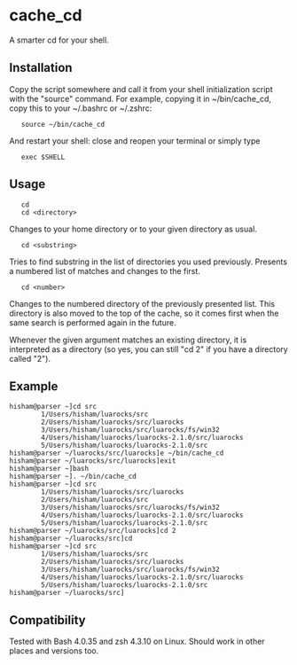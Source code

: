cache_cd
========

A smarter cd for your shell.

Installation
------------

Copy the script somewhere and call it from your shell initialization script
with the "source" command. For example, copying it in ~/bin/cache_cd, copy
this to your ~/.bashrc or ~/.zshrc:

```
   source ~/bin/cache_cd
```

And restart your shell: close and reopen your terminal or simply type

```
   exec $SHELL
```

Usage
-----

```
   cd
   cd <directory>
```

Changes to your home directory or to your given directory as usual.

```
   cd <substring>
```

Tries to find substring in the list of directories you used previously.
Presents a numbered list of matches and changes to the first.

```
   cd <number>
```

Changes to the numbered directory of the previously presented list.
This directory is also moved to the top of the cache, so it comes first
when the same search is performed again in the future.

Whenever the given argument matches an existing directory, it is interpreted
as a directory (so yes, you can still "cd 2" if you have a directory called
"2").

Example
-------

```shell
hisham@parser ~]cd src
        1/Users/hisham/luarocks/src
        2/Users/hisham/luarocks/src/luarocks
        3/Users/hisham/luarocks/src/luarocks/fs/win32
        4/Users/hisham/luarocks/luarocks-2.1.0/src/luarocks
        5/Users/hisham/luarocks/luarocks-2.1.0/src
hisham@parser ~/luarocks/src/luarocks]e ~/bin/cache_cd  
hisham@parser ~/luarocks/src/luarocks]exit
hisham@parser ~]bash
hisham@parser ~]. ~/bin/cache_cd 
hisham@parser ~]cd src
        1/Users/hisham/luarocks/src/luarocks
        2/Users/hisham/luarocks/src
        3/Users/hisham/luarocks/src/luarocks/fs/win32
        4/Users/hisham/luarocks/luarocks-2.1.0/src/luarocks
        5/Users/hisham/luarocks/luarocks-2.1.0/src
hisham@parser ~/luarocks/src/luarocks]cd 2
hisham@parser ~/luarocks/src]cd
hisham@parser ~]cd src
        1/Users/hisham/luarocks/src
        2/Users/hisham/luarocks/src/luarocks
        3/Users/hisham/luarocks/src/luarocks/fs/win32
        4/Users/hisham/luarocks/luarocks-2.1.0/src/luarocks
        5/Users/hisham/luarocks/luarocks-2.1.0/src
hisham@parser ~/luarocks/src]
```


Compatibility
-------------

Tested with Bash 4.0.35 and zsh 4.3.10 on Linux. Should work in other places
and versions too.
